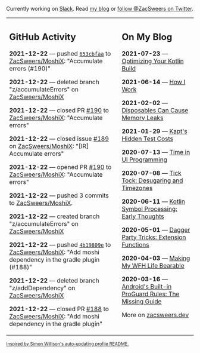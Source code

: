 Currently working on [Slack](https://slack.com/). Read [my blog](https://zacsweers.dev/) or [follow @ZacSweers on Twitter](https://twitter.com/ZacSweers).

<table><tr><td valign="top" width="60%">

## GitHub Activity
<!-- githubActivity starts -->
**2021-12-22** — pushed [`653cbfaa`](https://github.com/ZacSweers/MoshiX/commit/653cbfaa2ea5161b913d504b9cd161148b0ac156) to [ZacSweers/MoshiX](https://api.github.com/repos/ZacSweers/MoshiX): "Accumulate errors (#190)"

**2021-12-22** — deleted branch "z/accumulateErrors" on [ZacSweers/MoshiX](https://api.github.com/repos/ZacSweers/MoshiX)

**2021-12-22** — closed PR [#190](https://api.github.com/repos/ZacSweers/MoshiX/pulls/190) to [ZacSweers/MoshiX](https://api.github.com/repos/ZacSweers/MoshiX): "Accumulate errors"

**2021-12-22** — closed issue [#189](https://api.github.com/repos/ZacSweers/MoshiX/issues/189) on [ZacSweers/MoshiX](https://api.github.com/repos/ZacSweers/MoshiX): "[IR] Accumulate errors"

**2021-12-22** — opened PR [#190](https://api.github.com/repos/ZacSweers/MoshiX/pulls/190) to [ZacSweers/MoshiX](https://api.github.com/repos/ZacSweers/MoshiX): "Accumulate errors"

**2021-12-22** — pushed 3 commits to [ZacSweers/MoshiX](https://api.github.com/repos/ZacSweers/MoshiX).

**2021-12-22** — created branch "z/accumulateErrors" on [ZacSweers/MoshiX](https://api.github.com/repos/ZacSweers/MoshiX)

**2021-12-22** — pushed [`4b19809e`](https://github.com/ZacSweers/MoshiX/commit/4b19809e0b77f99866cf865547dada62a726e000) to [ZacSweers/MoshiX](https://api.github.com/repos/ZacSweers/MoshiX): "Add moshi dependency in the gradle plugin (#188)"

**2021-12-22** — deleted branch "z/addDependency" on [ZacSweers/MoshiX](https://api.github.com/repos/ZacSweers/MoshiX)

**2021-12-22** — closed PR [#188](https://api.github.com/repos/ZacSweers/MoshiX/pulls/188) to [ZacSweers/MoshiX](https://api.github.com/repos/ZacSweers/MoshiX): "Add moshi dependency in the gradle plugin"
<!-- githubActivity ends -->
</td><td valign="top" width="40%">

## On My Blog
<!-- blog starts -->
**2021-07-23** — [Optimizing Your Kotlin Build](https://www.zacsweers.dev/optimizing-your-kotlin-build/)

**2021-06-14** — [How I Work](https://www.zacsweers.dev/how-i-work/)

**2021-02-02** — [Disposables Can Cause Memory Leaks](https://www.zacsweers.dev/disposables-can-cause-memory-leaks/)

**2021-01-29** — [Kapt's Hidden Test Costs](https://www.zacsweers.dev/kapts-hidden-test-costs/)

**2020-07-13** — [Time in UI Programming](https://www.zacsweers.dev/time-in-ui/)

**2020-07-08** — [Tick Tock: Desugaring and Timezones](https://www.zacsweers.dev/ticktock-desugaring-timezones/)

**2020-06-11** — [Kotlin Symbol Processing: Early Thoughts](https://www.zacsweers.dev/kotlin-symbol-processor-early-thoughts/)

**2020-05-01** — [Dagger Party Tricks: Extension Functions](https://www.zacsweers.dev/dagger-party-tricks-extension-functions/)

**2020-04-03** — [Making My WFH Life Bearable](https://www.zacsweers.dev/making-wfh-life-bearable/)

**2020-03-16** — [Android's Built-in ProGuard Rules: The Missing Guide](https://www.zacsweers.dev/android-proguard-rules/)
<!-- blog ends -->
More on [zacsweers.dev](https://zacsweers.dev/)
</td></tr></table>

<sub><a href="https://simonwillison.net/2020/Jul/10/self-updating-profile-readme/">Inspired by Simon Willison's auto-updating profile README.</a></sub>